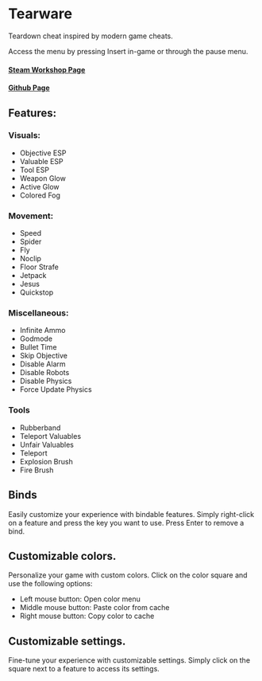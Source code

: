 # Tearware
Teardown cheat inspired by modern game cheats.
  

Access the menu by pressing Insert in-game or through the pause menu.

#### [Steam Workshop Page](https://steamcommunity.com/sharedfiles/filedetails/?id=2798126764) 
#### [Github Page](https://github.com/SigmaSkid/Tearware)

## Features:
### Visuals: 
- Objective ESP
- Valuable ESP
- Tool ESP
- Weapon Glow
- Active Glow
- Colored Fog

### Movement:
- Speed
- Spider
- Fly
- Noclip
- Floor Strafe
- Jetpack
- Jesus
- Quickstop

### Miscellaneous:
- Infinite Ammo
- Godmode
- Bullet Time
- Skip Objective
- Disable Alarm
- Disable Robots
- Disable Physics
- Force Update Physics

### Tools
- Rubberband
- Teleport Valuables
- Unfair Valuables
- Teleport
- Explosion Brush
- Fire Brush


## Binds
Easily customize your experience with bindable features. 
Simply right-click on a feature and press the key you want to use. 
Press Enter to remove a bind.

## Customizable colors.
Personalize your game with custom colors. 
Click on the color square and use the following options:
- Left mouse button: Open color menu
- Middle mouse button: Paste color from cache
- Right mouse button: Copy color to cache

## Customizable settings.
Fine-tune your experience with customizable settings. 
Simply click on the square next to a feature to access its settings.